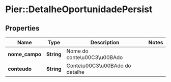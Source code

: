 # Pier::DetalheOportunidadePersist

## Properties
Name | Type | Description | Notes
------------ | ------------- | ------------- | -------------
**nome_campo** | **String** | Nome do conte\u00C3\u00BAdo | 
**conteudo** | **String** | Conte\u00C3\u00BAdo do detalhe | 


